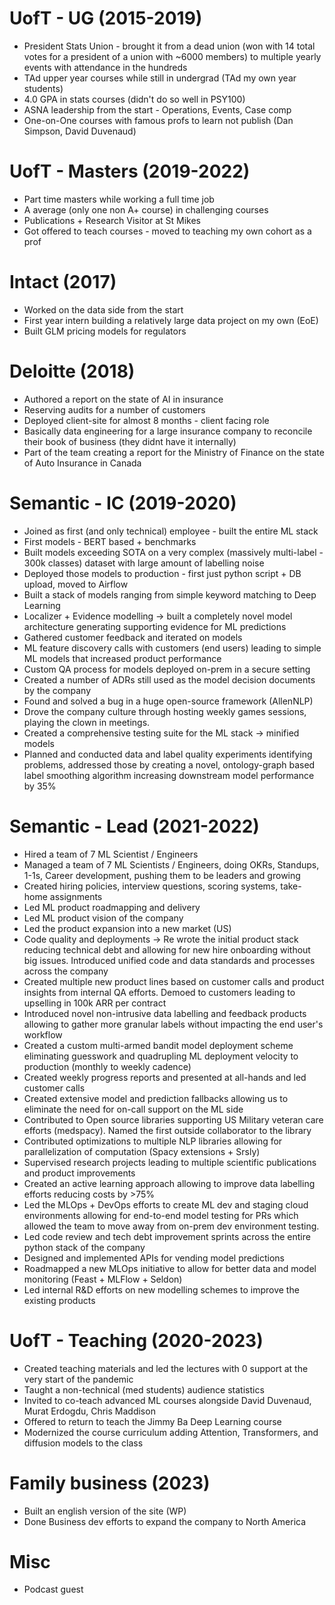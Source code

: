 
# UofT - UG (2015-2019)

* President Stats Union - brought it from a dead union (won with 14 total votes for a president of a union with ~6000 members) to multiple yearly events with attendance in the hundreds
* TAd upper year courses while still in undergrad (TAd my own year students)
* 4.0 GPA in stats courses (didn't do so well in PSY100)
* ASNA leadership from the start - Operations, Events, Case comp
* One-on-One courses with famous profs to learn not publish (Dan Simpson, David Duvenaud)

# UofT - Masters (2019-2022)

* Part time masters while working a full time job
* A average (only one non A+ course) in challenging courses
* Publications + Research Visitor at St Mikes
* Got offered to teach courses - moved to teaching my own cohort as a prof

# Intact (2017)

* Worked on the data side from the start
* First year intern building a relatively large data project on my own (EoE)
* Built GLM pricing models for regulators

# Deloitte (2018)

* Authored a report on the state of AI in insurance
* Reserving audits for a number of customers
* Deployed client-site for almost 8 months - client facing role
* Basically data engineering for a large insurance company to reconcile their book of business (they didnt have it internally)
* Part of the team creating a report for the Ministry of Finance on the state of Auto Insurance in Canada

# Semantic - IC (2019-2020)

* Joined as first (and only technical) employee - built the entire ML stack
* First models - BERT based + benchmarks 
* Built models exceeding SOTA on a very complex (massively multi-label - 300k classes) dataset with large amount of labelling noise
* Deployed those models to production - first just python script + DB upload, moved to Airflow
* Built a stack of models ranging from simple keyword matching to Deep Learning
* Localizer + Evidence modelling -> built a completely novel model architecture generating supporting evidence for ML predictions 
* Gathered customer feedback and iterated on models
* ML feature discovery calls with customers (end users) leading to simple ML models that increased product performance
* Custom QA process for models deployed on-prem in a secure setting
* Created a number of ADRs still used as the model decision documents by the company
* Found and solved a bug in a huge open-source framework (AllenNLP)
* Drove the company culture through hosting weekly games sessions, playing the clown in meetings.
* Created a comprehensive testing suite for the ML stack -> minified models
* Planned and conducted data and label quality experiments identifying problems, addressed those by creating a novel, ontology-graph based label smoothing algorithm increasing downstream model performance by 35%

# Semantic - Lead (2021-2022)

* Hired a team of 7 ML Scientist / Engineers
* Managed a team of 7 ML Scientists / Engineers, doing OKRs, Standups, 1-1s, Career development, pushing them to be leaders and growing
* Created hiring policies, interview questions, scoring systems, take-home assignments
* Led ML product roadmapping and delivery
* Led ML product vision of the company
* Led the product expansion into a new market (US)
* Code quality and deployments -> Re wrote the initial product stack reducing technical debt and allowing for new hire onboarding without big issues. Introduced unified code and data standards and processes across the company
* Created multiple new product lines based on customer calls and product insights from internal QA efforts. Demoed to customers leading to upselling in 100k ARR per contract
* Introduced novel non-intrusive data labelling and feedback products allowing to gather more granular labels without impacting the end user's workflow
* Created a custom multi-armed bandit model deployment scheme eliminating guesswork and quadrupling ML deployment velocity to production (monthly to weekly cadence)
* Created weekly progress reports and presented at all-hands and led customer calls
* Created extensive model and prediction fallbacks allowing us to eliminate the need for on-call support on the ML side
* Contributed to Open source libraries supporting US Military veteran care efforts (medspacy). Named the first outside collaborator to the library
* Contributed optimizations to multiple NLP libraries allowing for parallelization of computation (Spacy extensions + Srsly)
* Supervised research projects leading to multiple scientific publications and product improvements
* Created an active learning approach allowing to improve data labelling efforts reducing costs by >75% 
* Led the MLOps + DevOps efforts to create ML dev and staging cloud environments allowing for end-to-end model testing for PRs which allowed the team to move away from on-prem dev environment testing. 
* Led code review and tech debt improvement sprints across the entire python stack of the company
* Designed and implemented APIs for vending model predictions
* Roadmapped a new MLOps initiative to allow for better data and model monitoring (Feast + MLFlow + Seldon)
* Led internal R&D efforts on new modelling schemes to improve the existing products

# UofT - Teaching (2020-2023)

* Created teaching materials and led the lectures with 0 support at the very start of the pandemic
* Taught a non-technical (med students) audience statistics
* Invited to co-teach advanced ML courses alongside David Duvenaud, Murat Erdogdu, Chris Maddison
* Offered to return to teach the Jimmy Ba Deep Learning course
* Modernized the course curriculum adding Attention, Transformers, and diffusion models to the class

# Family business (2023)

* Built an english version of the site (WP)
* Done Business dev efforts to expand the company to North America

# Misc
* Podcast guest 
